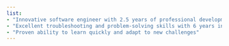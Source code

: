 ```yaml
---
list:
- "Innovative software engineer with 2.5 years of professional development experience"
- "Excellent troubleshooting and problem-solving skills with 6 years in IT support experience"
- "Proven ability to learn quickly and adapt to new challenges"
---
```

